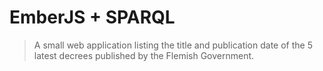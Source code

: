 # EmberJS + SPARQL

> A small web application listing the title and publication date of the 5 latest decrees published by the Flemish Government.